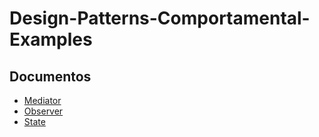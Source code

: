 # Design-Patterns-Comportamental-Examples

## Documentos
* [Mediator](https://github.com/YuuyaOkatani/Design-Patterns-Comportamental-Examples/blob/main/docs/Mediator.md)
* [Observer](https://github.com/YuuyaOkatani/Design-Patterns-Comportamental-Examples/blob/main/docs/Observer.md)
* [State](https://github.com/YuuyaOkatani/Design-Patterns-Comportamental-Examples/blob/main/docs/State.md)
